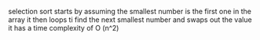 selection sort starts by assuming the smallest number is the first one in the array
it then loops ti find the next smallest number and swaps out the value
it has a time complexity of O (n^2)